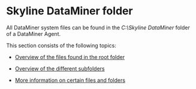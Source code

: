 # Skyline DataMiner folder

All DataMiner system files can be found in the *C:\\Skyline DataMiner* folder of a DataMiner Agent.

This section consists of the following topics:

- [Overview of the files found in the root folder](Overview_of_the_files_found_in_the_root_folder.md)

- [Overview of the different subfolders](Overview_of_the_different_subfolders.md)

- [More information on certain files and folders](More_information_on_certain_files_and_folders.md)
